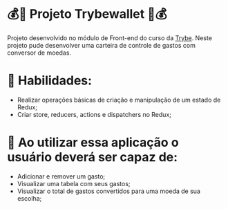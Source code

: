 # 💰📝 Projeto Trybewallet 📝💰
Projeto desenvolvido no módulo de Front-end do curso da [Trybe](https://www.betrybe.com/). Neste projeto pude desenvolver uma carteira de controle de gastos com conversor de moedas.

# 📌 Habilidades:
- Realizar operações básicas de criação e manipulação de um estado de Redux;
- Criar store, reducers, actions e dispatchers no Redux;

# 📌 Ao utilizar essa aplicação o usuário deverá ser capaz de:
- Adicionar e remover um gasto;
- Visualizar uma tabela com seus gastos;
- Visualizar o total de gastos convertidos para uma moeda de sua escolha;
